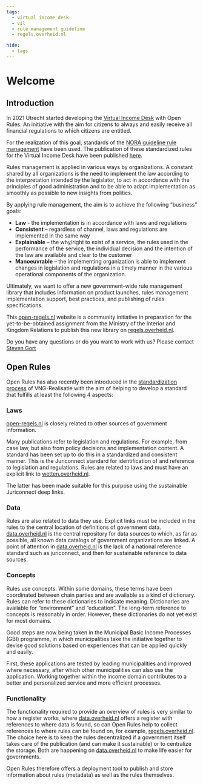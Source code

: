 ```yaml
---
tags:
  - virtual income desk
  - vil
  - rule management guideline
  - regels.overheid.nl

hide:
  - tags
---
```

# Welcome

## Introduction

In 2021 Utrecht started developing the [Virtual Income Desk](https://opensource.pleio.nl/news/view/bc7443c1-483c-4aca-8a8f-16f2a954ff4f/het-virtueel-inkomstenloket) with Open Rules. An initiative with the aim for citizens to always and easily receive all financial regulations to which citizens are entitled.

For the realization of this goal, standards of the [NORA guideline rule management](https://www.noraonline.nl/wiki/Leidraad_Regelbeheer) have been used. The publication of these standardized rules for the Virtual Income Desk have been published [here](/ALEF/).

Rules management is applied in various ways by organizations. A constant shared by all organizations is the need to implement the law according to the interpretation intended by the legislator, to act in accordance with the principles of good administration and to be able to adapt implementation as smoothly as possible to new insights from politics.

By applying rule management, the aim is to achieve the following “business” goals:

- **Law** - the implementation is in accordance with laws and regulations
- **Consistent** – regardless of channel, laws and regulations are implemented in the same way
- **Explainable** – the why/right to exist of a service, the rules used in the performance of the service, the individual decision and the intention of the law are available and clear to the customer
- **Manoeuvrable** – the implementing organization is able to implement changes in legislation and regulations in a timely manner in the various operational components of the organization.

Ultimately, we want to offer a new government-wide rule management library that includes information on product launches, rules management implementation support, best practices, and publishing of rules specifications.

This [open-regels.nl](https://open-regels.nl) website is a community initiative in preparation for the yet-to-be-obtained assignment from the Ministry of the Interior and Kingdom Relations to publish this new library on [regels.overheid.nl](https://regels.overheid.nl).

Do you have any questions or do you want to work with us? Please contact [Steven Gort](mailto:steven.gort@ictu.nl)

## Open Rules

Open Rules has also recently been introduced in the [standardization process](https://www.gemmaonline.nl/index.php/Standaardisatieproces) of VNG-Realisatie with the aim of helping to develop a standard that fulfills at least the following 4 aspects:

### Laws

[open-regels.nl](https://open-regels.nl) is closely related to other sources of government information.

Many publications refer to legislation and regulations. For example, from case law, but also from policy decisions and implementation content. A standard has been set up to do this in a standardized and consistent manner. This is the Juriconnect standard for identification of and reference to legislation and regulations.
Rules are related to laws and must have an explicit link to [wetten.overheid.nl](https://wetten.overheid.nl).

The latter has been made suitable for this purpose using the sustainable Juriconnect deep links.

### Data

Rules are also related to data they use. Explicit links must be included in the rules to the central location of definitions of government data. [data.overheid.nl](https://data.overheid.nl) is the central repository for data sources to which, as far as possible, all known data catalogs of government organizations are linked. A point of attention in [data.overheid.nl](https://data.overheid.nl) is the lack of a national reference standard such as juriconnect, and then for sustainable reference to data sources.

### Concepts

Rules use concepts. Within some domains, these terms have been coordinated between chain parties and are available as a kind of dictionary. Rules can refer to these dictionaries to indicate meaning. Dictionaries are available for “environment” and “education”. The long-term reference to concepts is reasonably in order. However, these dictionaries do not yet exist for most domains.

Good steps are now being taken in the Municipal Basic Income Processes (GBI) programme, in which municipalities take the initiative together to devise good solutions based on experiences that can be applied quickly and easily.

First, these applications are tested by leading municipalities and improved where necessary, after which other municipalities can also use the application. Working together within the income domain contributes to a better and personalized service and more efficient processes.

### Functionality

The functionality required to provide an overview of rules is very similar to how a register works, where [data.overheid.nl](https://data.overheid.nl) offers a register with references to where data is found, so can Open Rules help to collect references to where rules can be found on, for example, [regels.overheid.nl](https://regels.overheid.nl). The choice here is to keep the rules decentralized if a government itself takes care of the publication (and can make it sustainable) or to centralize the storage. Both are happening on [data.overheid.nl](https://data.overheid.nl) to make life easier for governments.

Open Rules therefore offers a deployment tool to publish and store information about rules (metadata) as well as the rules themselves.